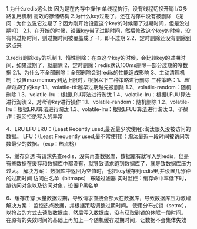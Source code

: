 1.为什么redis这么快
    因为是在内存中操作
    单线程执行，没有线程切换开销
    I/O多路复用机制
    高效的存储结构
2.为什么key过期了，还在内存中没有被删除
    （提问：为什么说它过期了？因为刚开始设置这个key的时候带了过期时间，但是没过期吗）
    2.1、在开始的时候，设置key带了过期时间，然后修改这个key的时候，没有带过期时间，则过期时间被覆盖成了 -1，即不过期
    2.2、定时删除还没有删除到这点来

3.redis删除key的机制
    1、惰性删除：在查这个key的时候，会比较key的过期时间，如果过期了，就删除
    2、定时删除：redis默认100ms删除一部分过期的冷数据
        2.1、为什么不全部删除：全部删除会对redis的性能造成影响
    3、主动清理机制：设置maxmemory到达上限时，根据以下三种策略进行删除
        三种策略：1、*删除过期*了的key
                    1.1、volatile-ttl:越早过期越先被删除
                    1.2、volatile-random：随机删除
                    1.3、volatile-lru：根据LRU算法进行淘汰
                    1.4、volatile-lru：根据LFUU算法进行淘汰
                2、对*所有key*进行操作
                    1.1、volatile-random：随机删除
                    1.2、volatile-lru：根据LRU算法进行淘汰
                    1.3、volatile-lru：根据LFUU算法进行淘汰
                3、*不操作*：返回拒绝写入的异常

4、LRU LFU
    LRU：(Least Recently used,最近最少次使用):淘汰很久没被访问的数据。
    LFU：(Least Frequently used,最不常使用)：淘汰最近一段时间被访问次数最少的数据。（exp：热点榜）


5、缓存穿透
    有请求先查redis，没有再查数据库，数据库有就写入到redis，但是有些数据在缓存和数据库中都没有，就导致请求跑到数据库了，就导致数据库压力过大。
    解决方案：
        数据库中返回为空值时，也把key缓存到redis里,并设置几分钟的过期时间
        访问白名单（bitmaps）
        布隆过滤器
        实时监控：缓存命中率低下时，排访问对象以及访问对象，设置IP黑名单

6、缓存击穿
    大量数据过期，导致请求直接全部大在数据库，导致数据库压力激增
    解决方案：
    监控热点数据，并根据策略调整过期时间。
    使用分布式锁（setnx），以抢占的方式去读取数据库，然后写入数据库，没有获取到锁的休眠一段时间。
    在原有的失效时间的基础上再加上一个随机缓存过期时间，让数据不会集体失效